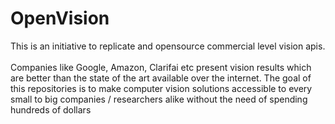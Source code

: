 # OpenVision

This is an initiative to replicate and opensource commercial level vision apis. <br><br>
Companies like Google, Amazon, Clarifai etc present vision results which are better than the state of the art available over the internet. The goal of this repositories is to make computer vision solutions accessible to every small to big companies / researchers alike without the need of spending hundreds of dollars
